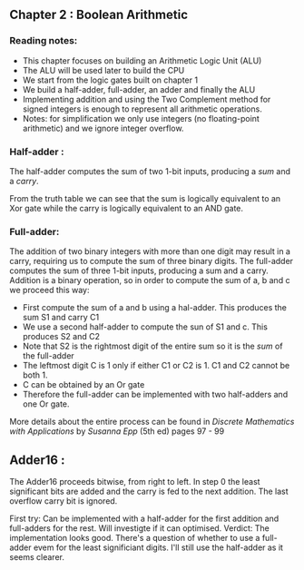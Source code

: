## Chapter 2 : Boolean Arithmetic

### Reading notes:
- This chapter focuses on building an Arithmetic Logic Unit (ALU)
- The ALU will be used later to build the CPU
- We start from the logic gates built on chapter 1
- We build a half-adder, full-adder, an adder and finally the ALU
- Implementing addition and using the Two Complement method for signed integers is enough to represent all arithmetic operations.
- Notes: for simplification we only use integers (no floating-point arithmetic) and we ignore integer overflow.

### Half-adder :

The half-adder computes the sum of two 1-bit inputs, producing a *sum* and a *carry*.  

From the truth table we can see that the sum is logically equivalent to an Xor gate while the carry is logically equivalent to an AND gate.

### Full-adder:

The addition of two binary integers with more than one digit may result in a carry, requiring us to compute the sum of three binary digits. 
The full-adder computes the sum of three 1-bit inputs, producing a sum and a carry. 
Addition is a binary operation, so in order to compute the sum of a, b and c we proceed this way:
- First compute the sum of a and b using a hal-adder. This produces the sum S1 and carry C1
- We use a second half-adder to compute the sun of S1 and c. This produces S2 and C2
- Note that S2 is the rightmost digit of the entire sum so it is the *sum* of the full-adder
- The leftmost digit C is 1 only if either C1 or C2 is 1. C1 and C2 cannot be both 1.
- C can be obtained by an Or gate
- Therefore the full-adder can be implemented with two half-adders and one Or gate.

More details about the entire process can be found in *Discrete Mathematics with Applications* by *Susanna Epp* (5th ed) pages 97 - 99

## Adder16 :

The Adder16 proceeds bitwise, from right to left. In step 0 the least significant bits are added and the carry is fed to the next addition. The last overflow carry bit is ignored.  

First try: Can be implemented with a half-adder for the first addition and full-adders for the rest. Will investigte if it can optimised.
Verdict: The implementation looks good. There's a question of whether to use a full-adder evem for the least significiant digits. I'll still use the half-adder as it seems clearer.
